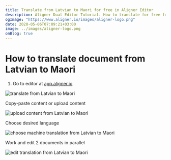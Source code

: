 ```yaml
---
title: Translate from Latvian to Maori for free in Aligner Editor
description: Aligner Dual Editor Tutorial. How to translate for free from Latvian to Maori. Aligner is multilingual document management platform. 
ogImage: "https://www.aligner.io/images/aligner-logo.png"
date: 2020-05-06T07:09:21+03:00
image: ../images/aligner-logo.png
onBlog: true
---
```


# How to translate document from Latvian to Maori

1. Go to editor at [app.aligner.io](https://app.aligner.io "Aligner App web page")

![translate from Latvian to Maori](../aligner-blank-editor.png "translate from Latvian to Maori")

Copy-paste content or upload content

![upload content from Latvian to Maori](../aligner-uploaded-document.png "upload content from Latvian to Maori")

Choose desired language

![choose machine translation from Latvian to Maori](../aligner-language-dropdown.png "choose machine translation from Latvian to Maori")

Work and edit 2 documents in parallel

![edit translation from Latvian to Maori](../aligner-double-sitded-editor.png "edit translation from Latvian to Maori")

